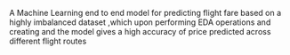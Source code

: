 A Machine Learning end to end model for predicting flight fare based on a highly imbalanced dataset ,which upon performing EDA operations and creating and the model gives a high accuracy of price predicted across different flight routes
